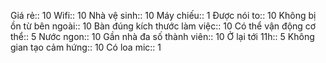 Giá rẻ:: 10
Wifi:: 10
Nhà vệ sinh:: 10
Máy chiếu:: 1
Được nói to:: 10
Không bị ồn từ bên ngoài:: 10
Bàn đúng kích thước làm việc:: 10
Có thể vận động cơ thể:: 5
Nước ngon:: 10
Gần nhà đa số thành viên:: 10
Ở lại tới 11h:: 5
Không gian tạo cảm hứng:: 10
Có loa mic:: 1
